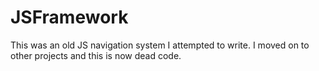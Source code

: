 JSFramework
===========
This was an old JS navigation system I attempted to write. I moved on to other projects and this is now dead code.
